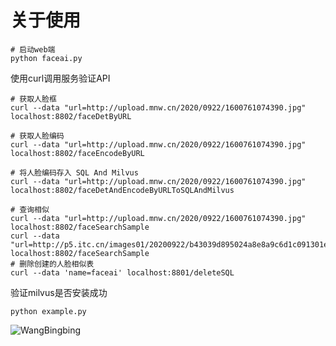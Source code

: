 # 关于使用

```
# 启动web端
python faceai.py
```

使用curl调用服务验证API

```
# 获取人脸框
curl --data "url=http://upload.mnw.cn/2020/0922/1600761074390.jpg" localhost:8802/faceDetByURL

# 获取人脸编码
curl --data "url=http://upload.mnw.cn/2020/0922/1600761074390.jpg" localhost:8802/faceEncodeByURL

# 将人脸编码存入 SQL And Milvus
curl --data "url=http://upload.mnw.cn/2020/0922/1600761074390.jpg" localhost:8802/faceDetAndEncodeByURLToSQLAndMilvus

# 查询相似
curl --data "url=http://upload.mnw.cn/2020/0922/1600761074390.jpg" localhost:8802/faceSearchSample
curl --data "url=http://p5.itc.cn/images01/20200922/b43039d895024a8e8a9c6d1c091301eb.jpeg" localhost:8802/faceSearchSample
# 删除创建的人脸相似表
curl --data 'name=faceai' localhost:8801/deleteSQL
```

验证milvus是否安装成功
```
python example.py
```

![WangBingbing](https://github.com/wowowoll/faceRecAndSearch/blob/main/image/1608009544930.jpg)
